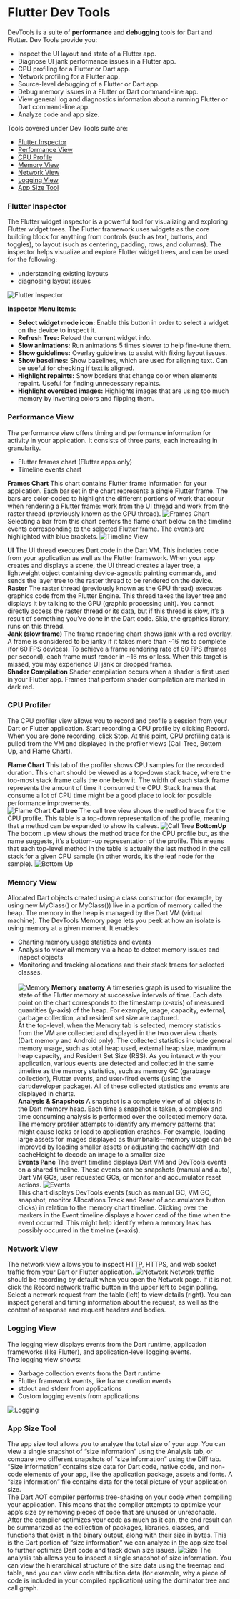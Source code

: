 # Flutter Dev Tools

DevTools is a suite of **performance** and **debugging** tools for Dart and Flutter.
Dev Tools provide you:

-   Inspect the UI layout and state of a Flutter app.
-   Diagnose UI jank performance issues in a Flutter app.
-   CPU profiling for a Flutter or Dart app.
-   Network profiling for a Flutter app.
-   Source-level debugging of a Flutter or Dart app.
-   Debug memory issues in a Flutter or Dart command-line app.
-   View general log and diagnostics information about a running Flutter or Dart command-line app.
-   Analyze code and app size.

Tools covered under Dev Tools suite are:

-   [Flutter Inspector](#flutter-inspector)
-   [Performance View](#performance-view)
-   [CPU Profile](#cpu-profile)
-   [Memory View](#memory-view)
-   [Network View](#network-view)
-   [Logging View](#logging-view)
-   [App Size Tool](#app-size-tool)

### Flutter Inspector

The Flutter widget inspector is a powerful tool for visualizing and exploring Flutter widget trees. The Flutter framework uses widgets as the core building block for anything from controls (such as text, buttons, and toggles), to layout (such as centering, padding, rows, and columns). The inspector helps visualize and explore Flutter widget trees, and can be used for the following:

-   understanding existing layouts
-   diagnosing layout issues

![Flutter Inspector](assets/inspector.png)

**Inspector Menu Items:**

-   **Select widget mode icon:** Enable this button in order to select a widget on the device to inspect it.
-   **Refresh Tree:** Reload the current widget info.
-   **Slow animations:** Run animations 5 times slower to help fine-tune them.
-   **Show guidelines:** Overlay guidelines to assist with fixing layout issues.
-   **Show baselines:** Show baselines, which are used for aligning text. Can be useful for checking if text is aligned.
-   **Highlight repaints:** Show borders that change color when elements repaint. Useful for finding unnecessary repaints.
-   **Highlight oversized images:** Highlights images that are using too much memory by inverting colors and flipping them.

### Performance View

The performance view offers timing and performance information for activity in your application. It consists of three parts, each increasing in granularity.

-   Flutter frames chart (Flutter apps only)
-   Timeline events chart

**Frames Chart**
This chart contains Flutter frame information for your application. Each bar set in the chart represents a single Flutter frame. The bars are color-coded to highlight the different portions of work that occur when rendering a Flutter frame: work from the UI thread and work from the raster thread (previously known as the GPU thread).
![Frames Chart](assets/frames.png)
Selecting a bar from this chart centers the flame chart below on the timeline events corresponding to the selected Flutter frame. The events are highlighted with blue brackets.
![Timeline View](assets/timeline.png)

**UI**
The UI thread executes Dart code in the Dart VM. This includes code from your application as well as the Flutter framework. When your app creates and displays a scene, the UI thread creates a layer tree, a lightweight object containing device-agnostic painting commands, and sends the layer tree to the raster thread to be rendered on the device.</br>
**Raster**
The raster thread (previously known as the GPU thread) executes graphics code from the Flutter Engine. This thread takes the layer tree and displays it by talking to the GPU (graphic processing unit). You cannot directly access the raster thread or its data, but if this thread is slow, it’s a result of something you’ve done in the Dart code. Skia, the graphics library, runs on this thread.</br>
**Jank (slow frame)**
The frame rendering chart shows jank with a red overlay. A frame is considered to be janky if it takes more than ~16 ms to complete (for 60 FPS devices). To achieve a frame rendering rate of 60 FPS (frames per second), each frame must render in ~16 ms or less. When this target is missed, you may experience UI jank or dropped frames.</br>
**Shader Compilation**
Shader compilation occurs when a shader is first used in your Flutter app. Frames that perform shader compilation are marked in dark red.

### CPU Profiler

The CPU profiler view allows you to record and profile a session from your Dart or Flutter application. Start recording a CPU profile by clicking Record. When you are done recording, click Stop. At this point, CPU profiling data is pulled from the VM and displayed in the profiler views (Call Tree, Bottom Up, and Flame Chart).

**Flame Chart** This tab of the profiler shows CPU samples for the recorded duration. This chart should be viewed as a top-down stack trace, where the top-most stack frame calls the one below it. The width of each stack frame represents the amount of time it consumed the CPU. Stack frames that consume a lot of CPU time might be a good place to look for possible performance improvements.</br>
![Flame Chart](assets/flames.png)
**Call tree** The call tree view shows the method trace for the CPU profile. This table is a top-down representation of the profile, meaning that a method can be expanded to show its callees.
![Call Tree](assets/call_tree.png)
**BottomUp** The bottom up view shows the method trace for the CPU profile but, as the name suggests, it’s a bottom-up representation of the profile. This means that each top-level method in the table is actually the last method in the call stack for a given CPU sample (in other words, it’s the leaf node for the sample).
![Bottom Up](assets/bottom_up.png)

### Memory View

Allocated Dart objects created using a class constructor (for example, by using new MyClass() or MyClass()) live in a portion of memory called the heap. The memory in the heap is managed by the Dart VM (virtual machine). The DevTools Memory page lets you peek at how an isolate is using memory at a given moment. It enables:

-   Charting memory usage statistics and events
-   Analysis to view all memory via a heap to detect memory issues and inspect objects
-   Monitoring and tracking allocations and their stack traces for selected classes.</br></br>
    ![Memory](assets/memory.png)
    **Memory anatomy** A timeseries graph is used to visualize the state of the Flutter memory at successive intervals of time. Each data point on the chart corresponds to the timestamp (x-axis) of measured quantities (y-axis) of the heap. For example, usage, capacity, external, garbage collection, and resident set size are captured.</br>
    At the top-level, when the Memory tab is selected, memory statistics from the VM are collected and displayed in the two overview charts (Dart memory and Android only). The collected statistics include general memory usage, such as total heap used, external heap size, maximum heap capacity, and Resident Set Size (RSS). As you interact with your application, various events are detected and collected in the same timeline as the memory statistics, such as memory GC (garabage collection), Flutter events, and user-fired events (using the dart:developer package). All of these collected statistics and events are displayed in charts.</br>
    **Analysis & Snapshots** A snapshot is a complete view of all objects in the Dart memory heap. Each time a snapshot is taken, a complex and time consuming analysis is performed over the collected memory data. The memory profiler attempts to identify any memory patterns that might cause leaks or lead to application crashes. For example, loading large assets for images displayed as thumbnails—memory usage can be improved by loading smaller assets or adjusting the cacheWidth and cacheHeight to decode an image to a smaller size</br>
    **Events Pane** The event timeline displays Dart VM and DevTools events on a shared timeline. These events can be snapshots (manual and auto), Dart VM GCs, user requested GCs, or monitor and accumulator reset actions.
    ![Events](assets/events.png)</br>
    This chart displays DevTools events (such as manual GC, VM GC, snapshot, monitor Allocations Track and Reset of accumulators button clicks) in relation to the memory chart timeline. Clicking over the markers in the Event timeline displays a hover card of the time when the event occurred. This might help identify when a memory leak has possibly occurred in the timeline (x-axis).

### Network View

The network view allows you to inspect HTTP, HTTPS, and web socket traffic from your Dart or Flutter application.
![Network](assets/network.png)
Network traffic should be recording by default when you open the Network page. If it is not, click the Record network traffic button in the upper left to begin polling.</br>Select a network request from the table (left) to view details (right). You can inspect general and timing information about the request, as well as the content of response and request headers and bodies.

### Logging View

The logging view displays events from the Dart runtime, application frameworks (like Flutter), and application-level logging events.<br/>
The logging view shows:

-   Garbage collection events from the Dart runtime
-   Flutter framework events, like frame creation events
-   stdout and stderr from applications
-   Custom logging events from applications

![Logging](assets/logging.png)

### App Size Tool

The app size tool allows you to analyze the total size of your app. You can view a single snapshot of “size information” using the Analysis tab, or compare two different snapshots of “size information” using the Diff tab.</br>
“Size information” contains size data for Dart code, native code, and non-code elements of your app, like the application package, assets and fonts. A “size information” file contains data for the total picture of your application size.</br>
The Dart AOT compiler performs tree-shaking on your code when compiling your application. This means that the compiler attempts to optimize your app’s size by removing pieces of code that are unused or unreachable.</br>
After the compiler optimizes your code as much as it can, the end result can be summarized as the collection of packages, libraries, classes, and functions that exist in the binary output, along with their size in bytes. This is the Dart portion of “size information” we can analyze in the app size tool to further optimize Dart code and track down size issues.
![Size](assets/size.png)
The analysis tab allows you to inspect a single snapshot of size information. You can view the hierarchical structure of the size data using the treemap and table, and you can view code attribution data (for example, why a piece of code is included in your compiled application) using the dominator tree and call graph.

